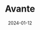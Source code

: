 ---  
layout: startup_page  
title: "Avante"  
id: "avante.com.vc"  
permalink: "/avanteavante.com.vc01122024/"  
website: "http://www.avante.com.vc"  
funding_round: "Seed"  
funding_amount: "$10M"  
investors: "FUSE, Ascend Venture Capital, Highsage, a group of strategic angel investors"  
about: "Avante is a stealth Seattle-based startup developing enterprise software. They are targeting a large untapped market and focusing on improving the lives of millions while creating significant economic impact for their customers. The company is led by former OliveAI executives and includes an experienced team."  
markets: "Credit, Finance, Financial Services, FinTech, Software"  
hq: "Sao Paulo, Sao Paulo, Brazil, South America"  
founded_year: "2012"  
linkedin: "https://br.linkedin.com/company/avante-com-vc/"  
twitter: "https://www.twitter.com/avantecomvc"  
instagram: ""  
facebook: "https://www.facebook.com/avantecomvc"  
crunchbase: "https://www.crunchbase.com/organization/avante"  
pitchbook: ""  

date_display: "12-Jan-2024"  
date: "2024-01-12"

# SEO Optimization  
meta_title: "Avante - Seed Funding ($10M)"  
meta_description: "Avante, Avante is a stealth Seattle-based startup developing enterprise software. They are targeting a large untapped market and focusing on improving the liv..."  
meta_keywords: "Avante, Credit, Finance, Financial Services, FinTech, Software, Seed funding"  
canonical_url: "https://startup.projectstartups.com/avanteavante.com.vc01122024/"  
---